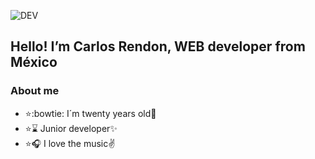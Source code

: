 ![DEV](https://user-images.githubusercontent.com/77459857/114776782-744f1000-9d38-11eb-811c-1a4893b103ba.gif)


## Hello! I’m Carlos Rendon, WEB developer from México

### About me

* :star::bowtie: I´m twenty years old:dizzy:
* :star::hourglass: Junior developer:sparkles:
* :star::headphones: I love the music:v:




